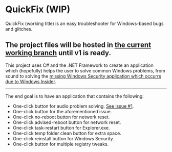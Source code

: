 # QuickFix (WIP)
QuickFix (working title) is an easy troubleshooter for Windows-based bugs and glitches.

## The project files will be hosted in [the current working branch](https://github.com/retr0gr4d3/QuickFix/tree/staging-beta) until v1 is ready.

This project uses C# and the .NET Framework to create an application which (hopefully) helps the user to solve common Windows problems, from sound to solving the [missing Windows Security application which occurrs due to Windows Insider](https://answers.microsoft.com/en-us/windows/forum/all/windows-security-missing/827b934c-c95e-4ea1-880b-529729747c96).

---

The end goal is to have an application that contains the following:
- One-click button for audio problem solving. [See issue #1](https://github.com/retr0gr4d3/QuickFix/issues/1).
- One-click button for the aforementioned issue.
- One-click no-reboot button for network reset.
- One-click advised-reboot button for network reset.
- One-click task-restart button for Explorer.exe.
- One-click temp folder clean button for extra space.
- One-click reinstall button for Windows Security.
- One-click button for multiple registry tweaks.
